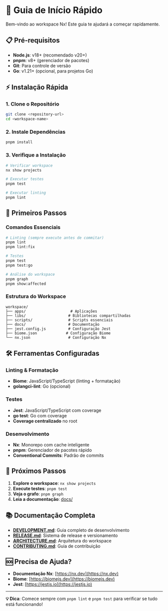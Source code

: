 # 🚀 Guia de Início Rápido

Bem-vindo ao workspace Nx! Este guia te ajudará a começar rapidamente.

## 📋 Pré-requisitos

- **Node.js**: v18+ (recomendado v20+)
- **pnpm**: v8+ (gerenciador de pacotes)
- **Git**: Para controle de versão
- **Go**: v1.21+ (opcional, para projetos Go)

## ⚡ Instalação Rápida

### 1. Clone o Repositório
```bash
git clone <repository-url>
cd <workspace-name>
```

### 2. Instale Dependências
```bash
pnpm install
```

### 3. Verifique a Instalação
```bash
# Verificar workspace
nx show projects

# Executar testes
pnpm test

# Executar linting
pnpm lint
```

## 🎯 Primeiros Passos

### Comandos Essenciais
```bash
# Linting (sempre execute antes de commitar)
pnpm lint
pnpm lint:fix

# Testes
pnpm test
pnpm test:go

# Análise do workspace
pnpm graph
pnpm show:affected
```

### Estrutura do Workspace
```
workspace/
├── apps/                    # Aplicações
├── libs/                   # Bibliotecas compartilhadas
├── scripts/                # Scripts essenciais
├── docs/                   # Documentação
├── jest.config.js          # Configuração Jest
├── biome.json             # Configuração Biome
└── nx.json                 # Configuração Nx
```

## 🛠️ Ferramentas Configuradas

### **Linting & Formatação**
- **Biome**: JavaScript/TypeScript (linting + formatação)
- **golangci-lint**: Go (opcional)

### **Testes**
- **Jest**: JavaScript/TypeScript com coverage
- **go test**: Go com coverage
- **Coverage centralizado** no root

### **Desenvolvimento**
- **Nx**: Monorepo com cache inteligente
- **pnpm**: Gerenciador de pacotes rápido
- **Conventional Commits**: Padrão de commits

## 🚀 Próximos Passos

1. **Explore o workspace**: `nx show projects`
2. **Execute testes**: `pnpm test`
3. **Veja o grafo**: `pnpm graph`
4. **Leia a documentação**: [docs/](docs/)

## 📚 Documentação Completa

- **[DEVELOPMENT.md](DEVELOPMENT.md)**: Guia completo de desenvolvimento
- **[RELEASE.md](RELEASE.md)**: Sistema de release e versionamento
- **[ARCHITECTURE.md](ARCHITECTURE.md)**: Arquitetura do workspace
- **[CONTRIBUTING.md](CONTRIBUTING.md)**: Guia de contribuição

## 🆘 Precisa de Ajuda?

- **Documentação Nx**: [https://nx.dev](https://nx.dev)
- **Biome**: [https://biomejs.dev](https://biomejs.dev)
- **Jest**: [https://jestjs.io](https://jestjs.io)

---

**💡 Dica**: Comece sempre com `pnpm lint` e `pnpm test` para verificar se tudo está funcionando!

